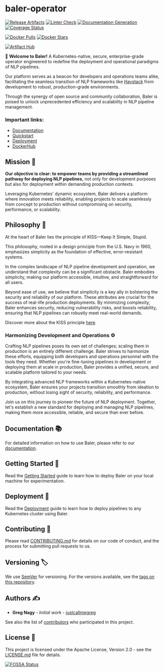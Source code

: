 # baler-operator


[![Release Artifacts](https://github.com/gatecastle/baler-operator/actions/workflows/release-pipeline.yaml/badge.svg)](https://github.com/gatecastle/baler-operator/actions/workflows/release-pipeline.yaml)
[![Linter Check](https://github.com/gatecastle/baler-operator/actions/workflows/linter-check.yaml/badge.svg)](https://github.com/gatecastle/baler-operator/actions/workflows/linter-check.yaml)
[![Documentation Generation](https://github.com/gatecastle/baler-operator/actions/workflows/make-docs.yaml/badge.svg)](https://github.com/gatecastle/baler-operator/actions/workflows/make-docs.yaml)
[![Coverage Status](https://coveralls.io/repos/github/gatecastle/baler-operator/badge.svg?t=3unRqs)](https://coveralls.io/github/gatecastle/baler-operator)


[![Docker Pulls](https://img.shields.io/docker/pulls/gatecastle/baler-operator.svg)](https://hub.docker.com/r/gatecastle/baler-operator)
[![Docker Stars](https://img.shields.io/docker/stars/gatecastle/baler-operator.svg)](https://hub.docker.com/r/gatecastle/baler-operator)

[![Artifact Hub](https://img.shields.io/endpoint?url=https://artifacthub.io/badge/repository/baler-operator)](https://artifacthub.io/packages/search?repo=baler-operator)

👋 **Welcome to Baler!** A Kubernetes-native, secure, enterprise-grade operator engineered to redefine the deployment and operational paradigms of NLP pipelines.

Our platform serves as a beacon for developers and operations teams alike, facilitating the seamless transition of NLP frameworks like [Haystack](https://haystack.deepset.ai/) from development to robust, production-grade environments.

Through the synergy of open source and community collaboration, Baler is poised to unlock unprecedented efficiency and scalability in NLP pipeline management.

### Important links:

- [Documentation](https://baler.gatecastle.com)
- [Quickstart](https://baler.gatecastle.com/en/latest/quickstart.html)
- [Deployment](https://baler.gatecastle.com/en/latest/deployment.html)
- [DockerHub](https://hub.docker.com/r/gatecastle/baler-operator)


## Mission 🌟

**Our objective is clear: to empower teams by providing a streamlined pathway for deploying NLP pipelines**, not only for development purposes but also for deployment within demanding production contexts. 

Leveraging Kubernetes' dynamic ecosystem, Baler delivers a platform where innovation meets reliability, enabling projects to scale seamlessly from concept to production without compromising on security, performance, or scalability.

## Philosophy 📘

At the heart of Baler lies the principle of KISS—Keep It Simple, Stupid. 

This philosophy, rooted in a design principle from the U.S. Navy in 1960, emphasizes simplicity as the foundation of effective, error-resistant systems. 

In the complex landscape of NLP pipeline development and operation, we understand that complexity can be a significant obstacle. Baler embodies simplicity, making our platform accessible, intuitive, and straightforward for all users.

Beyond ease of use, we believe that simplicity is a key ally in bolstering the security and reliability of our platform. These attributes are crucial for the success of real-life production deployments. By minimizing complexity, Baler enhances security, reducing vulnerability risks, and boosts reliability, ensuring that NLP pipelines can robustly meet real-world demands.

Discover more about the KISS principle [here](https://en.wikipedia.org/wiki/KISS_principle).

### Harmonizing Development and Operations ⚙️

Crafting NLP pipelines poses its own set of challenges; scaling them in production is an entirely different challenge. Baler strives to harmonize these efforts, equipping both developers and operations personnel with the tools they need. Whether you're fine-tuning pipelines in development or deploying them at scale in production, Baler provides a unified, secure, and scalable platform tailored to your needs.

By integrating advanced NLP frameworks within a Kubernetes-native ecosystem, Baler ensures your projects transition smoothly from ideation to production, without losing sight of security, reliability, and performance.

Join us on this journey to pioneer the future of NLP deployment. Together, let's establish a new standard for deploying and managing NLP pipelines, making them more accessible, reliable, and secure than ever before.

## Documentation 📚

For detailed information on how to use Baler, please refer to our [documentation](https://baler.gatecastle.com).

## Getting Started 🚀

Read the [Getting Started](https://baler.gatecastle.com/en/latest/quickstart.html) guide to learn how to deploy Baler on your local machine for experimentation.

## Deployment 🚢

Read the [Deployment](https://baler.gatecastle.com/en/latest/deployment.html) guide to learn how to deploy pipelines to any Kubernetes cluster using Baler.

## Contributing 👥

Please read [CONTRIBUTING.md](https://github.com/gatecastle/baler-operator/blob/main/CONTRIBUTING.md) for details on our code of conduct, and the process for submitting pull requests to us.

## Versioning 🏷️

We use [SemVer](http://semver.org/) for versioning. For the versions available, see the [tags on this repository](https://github.com/gatecastle/baler-operator/tags).

## Authors ✍️

* **Greg Nagy** - *Initial work* - [justcallmegreg](https://github.com/justcallmegreg)

See also the list of [contributors](https://github.com/gatecastle/baler-operator/graphs/contributors) who participated in this project.

## License 📄

This project is licensed under the Apache License, Version 2.0 - see the [LICENSE.md](https://github.com/gatecastle/baler-operator/blob/main/LICENSE.md) file for details.

[![FOSSA Status](https://app.fossa.com/api/projects/git%2Bgithub.com%2Fgatecastle%2Fbaler-operator.svg?type=large&issueType=license)](https://app.fossa.com/projects/git%2Bgithub.com%2Fgatecastle%2Fbaler-operator?ref=badge_large&issueType=license)

